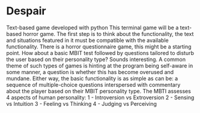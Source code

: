 # Despair
Text-based game developed with python
This terminal game will be a text-based horror game.
The first step is to think about the functionality, the text and situations
featured in it must be compatible with the available functionality.
There is a horror questionnaire game, this might be a starting point.
How about a basic MBIT test followed by questions tailored to disturb the
user based on their personality type? Sounds interesting.
A common theme of such types of games is hinting at the program being
self-aware in some manner, a question is whether this has become
overused and mundane.
Either way, the basic functionality is as simple as can be: a sequence
of multiple-choice questions interspersed with commentary about the
player based on their MBIT personality type.
The MBTI assesses 4 aspects of human personality:
1 - Introversion vs Extroversion
2 - Sensing vs Intuition
3 - Feeling vs Thinking
4 - Judging vs Perceiving
